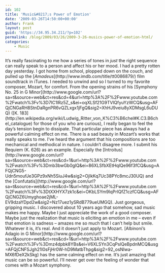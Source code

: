 ```yaml
---
id: 102
title: 'Music&#8217;s Power of Emotion'
date: '2009-03-26T14:50:00+00:00'
author: Frank
layout: post
guid: 'https://34.95.34.211/?p=102'
permalink: /blog/2009/03/26/2009-3-26-musics-power-of-emotion-html/
categories:
    - Music
---
```


<div src="v5">It’s really fascinating to me how a series of tones in <span style="font-style: italic;">just</span> the right sequence can really speak to a person and affect his or her mood. I had a pretty rotten day yesterday. I got home from school, plopped down on the couch, and pulled up the [<span style="font-style: italic;">Amadeus</span>](http://www.imdb.com/title/tt0086879/) film soundtrack in iTunes. I needed to unwind and so I turned to my favorite composer, Mozart, for comfort. From the opening strains of his [Symphony No. 25 in G Minor](http://www.google.com/url?sa=t&source=web&ct=res&cd=4&url=http%3A%2F%2Fwww.youtube.com%2Fwatch%3Fv%3D7lC1lRz5Z_s&ei=oqXLSf21G9TVlQfyuYzWCQ&usg=AFQjCNGaRH8StnDaRgnPR6vQZLxgx1jFgQ&sig2=XhHJ9veiu8yXDMsgL6uDUQ) ([K. 183](http://en.wikipedia.org/wiki/Ludwig_Ritter_von_K%C3%B6chel#K.C3.B6chel_catalogue) for those of you who are curious), I really began to feel the day’s tension begin to dissipate. That particular piece has always had a powerful calming effect on me. There is a sad beauty in Mozart’s works that really speaks to me. I’ve heard the argument that his compositions are too mechanical and methodical in nature. I couldn’t disagree more. I submit his Requiem (K. 626) as an example. Especially the [Introitus](http://www.google.com/url?sa=t&source=web&ct=res&cd=1&url=http%3A%2F%2Fwww.youtube.com%2Fwatch%3Fv%3Dmb3bwGb0glQ&ei=86XLSfbXEtHqlQe96f3fCQ&usg=AFQjCNG5-Udn5moufJe3GPz9xNh5SiuJ4w&sig2=OjIkKq7Uc38PYc8mcJ30UQ) and the [Confutatis](http://www.google.com/url?sa=t&source=web&ct=res&cd=1&url=http%3A%2F%2Fwww.youtube.com%2Fwatch%3Fv%3DtXXHYX7zk1c&ei=OKbLSYm9IqPrlQfZ1czfCQ&usg=AFQjCNGZ6Umyghoae2jML-EV9dzaYDpd2w&sig2=Nz17uez1ySRdB779ueUMGQ). Just gorgeous, gripping music. I discovered about 10 years ago that somehow, sad music makes me happy. Maybe I just appreciate the work of a good composer. Maybe just the realization that music is eliciting an emotion in me – even if that emotion is sadness – amazes me so much that I can’t help but smile. Whatever it is, it’s real. And it doesn’t just apply to Mozart. [Albinoni’s Adagio in G Minor](http://www.google.com/url?sa=t&source=web&ct=res&cd=1&url=http%3A%2F%2Fwww.youtube.com%2Fwatch%3Fv%3Dmz4dpbk8YBs&ei=V6XLSYn3CqPslQeBpdnMCQ&usg=AFQjCNFSJgh21I0sFjHr0W-hD9MatbThpg&sig2=92_osNIwa-MX6fDeX2kSkg) has the same calming effect on me. It’s just amazing that music can be so powerful. I’ll never get over the feeling of wonder that comes with a Mozart symphony.

</div>